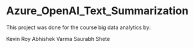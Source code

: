 # Azure_OpenAI_Text_Summarization
This project was done for the course big data analytics by:

Kevin Roy
Abhishek Varma
Saurabh Shete

